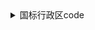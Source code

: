 <details>
<summary>国标行政区code</summary>
    <details>
        <summary>110000 北京市</summary>
        - 110101 东城区
        - 110102 西城区
        - 110105 朝阳区
        - 110106 丰台区
        - 110107 石景山区
        - 110108 海淀区
        - 110109 门头沟区
        - 110111 房山区
        - 110112 通州区
        - 110113 顺义区
        - 110114 昌平区
        - 110115 大兴区
        - 110116 怀柔区
        - 110117 平谷区
        - 110118 密云区
        - 110119 延庆区
    </details>
- 110000 北京市
    - 110101 东城区
    - 110102 西城区
    - 110105 朝阳区
    - 110106 丰台区
    - 110107 石景山区
    - 110108 海淀区
    - 110109 门头沟区
    - 110111 房山区
    - 110112 通州区
    - 110113 顺义区
    - 110114 昌平区
    - 110115 大兴区
    - 110116 怀柔区
    - 110117 平谷区
    - 110118 密云区
    - 110119 延庆区
- 120000 天津市
    - 120101 和平区
    - 120102 河东区
    - 120103 河西区
    - 120104 南开区
    - 120105 河北区
    - 120106 红桥区
    - 120110 东丽区
    - 120111 西青区
    - 120112 津南区
    - 120113 北辰区
    - 120114 武清区
    - 120115 宝坻区
    - 120116 滨海新区
    - 120117 宁河区
    - 120118 静海区
    - 120119 蓟州区
- 130000 河北省|||
  - 130100 石家庄市
    - 130102 长安区
    - 130104 桥西区
    - 130105 新华区
    - 130107 井陉矿区
    - 130108 裕华区
    - 130109 藁城区
    - 130110 鹿泉区
    - 130111 栾城区
    - 130121 井陉县
    - 130123 正定县
    - 130125 行唐县
    - 130126 灵寿县
    - 130127 高邑县
    - 130128 深泽县
    - 130129 赞皇县
    - 130130 无极县
    - 130131 平山县
    - 130132 元氏县
    - 130133 赵县
    - 130181 辛集市
    - 130183 晋州市
    - 130184 新乐市
  - 130200 唐山市
    - 130202 路南区
    - 130203 路北区
    - 130204 古冶区
    - 130205 开平区
    - 130207 丰南区
    - 130208 丰润区
    - 130209 曹妃甸区
    - 130224 滦南县
    - 130225 乐亭县
    - 130227 迁西县
    - 130229 玉田县
    - 130281 遵化市
    - 130283 迁安市
    - 130284 滦州市
  - 130300 秦皇岛市
    - 130302 海港区
    - 130303 山海关区
    - 130304 北戴河区
    - 130306 抚宁区
    - 130321 青龙满族自治县
    - 130322 昌黎县
    - 130324 卢龙县
  - 130400 邯郸市
    - 130402 邯山区
    - 130403 丛台区
    - 130404 复兴区
    - 130406 峰峰矿区
    - 130407 肥乡区
    - 130408 永年区
    - 130423 临漳县
    - 130424 成安县
    - 130425 大名县
    - 130426 涉县
    - 130427 磁县
    - 130430 邱县
    - 130431 鸡泽县
    - 130432 广平县
    - 130433 馆陶县
    - 130434 魏县
    - 130435 曲周县
    - 130481 武安市
  - 130500 邢台市
    - 130502 襄都区
    - 130503 信都区
    - 130505 任泽区
    - 130506 南和区
    - 130522 临城县
    - 130523 内丘县
    - 130524 柏乡县
    - 130525 隆尧县
    - 130528 宁晋县
    - 130529 巨鹿县
    - 130530 新河县
    - 130531 广宗县
    - 130532 平乡县
    - 130533 威县
    - 130534 清河县
    - 130535 临西县
    - 130581 南宫市
    - 130582 沙河市
  - 130600 保定市
    - 130602 竞秀区
    - 130606 莲池区
    - 130607 满城区
    - 130608 清苑区
    - 130609 徐水区
    - 130623 涞水县
    - 130624 阜平县
    - 130626 定兴县
    - 130627 唐县
    - 130628 高阳县
    - 130629 容城县
    - 130630 涞源县
    - 130631 望都县
    - 130632 安新县
    - 130633 易县
    - 130634 曲阳县
    - 130635 蠡县
    - 130636 顺平县
    - 130637 博野县
    - 130638 雄县
    - 130681 涿州市
    - 130682 定州市
    - 130683 安国市
    - 130684 高碑店市
  - 130700 张家口市
    - 130702 桥东区
    - 130703 桥西区
    - 130705 宣化区
    - 130706 下花园区
    - 130708 万全区
    - 130709 崇礼区
    - 130722 张北县
    - 130723 康保县
    - 130724 沽源县
    - 130725 尚义县
    - 130726 蔚县
    - 130727 阳原县
    - 130728 怀安县
    - 130730 怀来县
    - 130731 涿鹿县
    - 130732 赤城县
  - 130800 承德市
    - 130802 双桥区
    - 130803 双滦区
    - 130804 鹰手营子矿区
    - 130821 承德县
    - 130822 兴隆县
    - 130824 滦平县
    - 130825 隆化县
    - 130826 丰宁满族自治县
    - 130827 宽城满族自治县
    - 130828 围场满族蒙古族自治县
    - 130881 平泉市
  - 130900 沧州市
    - 130902 新华区
    - 130903 运河区
    - 130921 沧县
    - 130922 青县
    - 130923 东光县
    - 130924 海兴县
    - 130925 盐山县
    - 130926 肃宁县
    - 130927 南皮县
    - 130928 吴桥县
    - 130929 献县
    - 130930 孟村回族自治县
    - 130981 泊头市
    - 130982 任丘市
    - 130983 黄骅市
    - 130984 河间市
  - 131000 廊坊市
    - 131002 安次区
    - 131003 广阳区
    - 131022 固安县
    - 131023 永清县
    - 131024 香河县
    - 131025 大城县
    - 131026 文安县
    - 131028 大厂回族自治县
    - 131081 霸州市
    - 131082 三河市
  - 131100 衡水市
    - 131102 桃城区
    - 131103 冀州区
    - 131121 枣强县
    - 131122 武邑县
    - 131123 武强县
    - 131124 饶阳县
    - 131125 安平县
    - 131126 故城县
    - 131127 景县
    - 131128 阜城县
    - 131182 深州市
- 140000 山西省
  - 140100 太原市
    - 140105 小店区
    - 140106 迎泽区
    - 140107 杏花岭区
    - 140108 尖草坪区
    - 140109 万柏林区
    - 140110 晋源区
    - 140121 清徐县
    - 140122 阳曲县
    - 140123 娄烦县
    - 140181 古交市
  - 140200 大同市
    - 140212 新荣区
    - 140213 平城区
    - 140214 云冈区
    - 140215 云州区
    - 140221 阳高县
    - 140222 天镇县
    - 140223 广灵县
    - 140224 灵丘县
    - 140225 浑源县
    - 140226 左云县
  - 140300 阳泉市
    - 140302 城区
    - 140303 矿区
    - 140311 郊区
    - 140321 平定县
    - 140322 盂县
  - 140400 长治市
    - 140403 潞州区
    - 140404 上党区
    - 140405 屯留区
    - 140406 潞城区
    - 140423 襄垣县
    - 140425 平顺县
    - 140426 黎城县
    - 140427 壶关县
    - 140428 长子县
    - 140429 武乡县
    - 140430 沁县
    - 140431 沁源县
  - 140500 晋城市
    - 140502 城区
    - 140521 沁水县
    - 140522 阳城县
    - 140524 陵川县
    - 140525 泽州县
    - 140581 高平市
  - 140600 朔州市
    - 140602 朔城区
    - 140603 平鲁区
    - 140621 山阴县
    - 140622 应县
    - 140623 右玉县
    - 140681 怀仁市
  - 140700 晋中市
    - 140702 榆次区
    - 140703 太谷区
    - 140721 榆社县
    - 140722 左权县
    - 140723 和顺县
    - 140724 昔阳县
    - 140725 寿阳县
    - 140727 祁县
    - 140728 平遥县
    - 140729 灵石县
    - 140781 介休市
  - 140800 运城市
    - 140802 盐湖区
    - 140821 临猗县
    - 140822 万荣县
    - 140823 闻喜县
    - 140824 稷山县
    - 140825 新绛县
    - 140826 绛县
    - 140827 垣曲县
    - 140828 夏县
    - 140829 平陆县
    - 140830 芮城县
    - 140881 永济市
    - 140882 河津市
  - 140900 忻州市
    - 140902 忻府区
    - 140921 定襄县
    - 140922 五台县
    - 140923 代县
    - 140924 繁峙县
    - 140925 宁武县
    - 140926 静乐县
    - 140927 神池县
    - 140928 五寨县
    - 140929 岢岚县
    - 140930 河曲县
    - 140931 保德县
    - 140932 偏关县
    - 140981 原平市
  - 141000 临汾市
    - 141002 尧都区
    - 141021 曲沃县
    - 141022 翼城县
    - 141023 襄汾县
    - 141024 洪洞县
    - 141025 古县
    - 141026 安泽县
    - 141027 浮山县
    - 141028 吉县
    - 141029 乡宁县
    - 141030 大宁县
    - 141031 隰县
    - 141032 永和县
    - 141033 蒲县
    - 141034 汾西县
    - 141081 侯马市
    - 141082 霍州市
  - 141100 吕梁市
    - 141102 离石区
    - 141121 文水县
    - 141122 交城县
    - 141123 兴县
    - 141124 临县
    - 141125 柳林县
    - 141126 石楼县
    - 141127 岚县
    - 141128 方山县
    - 141129 中阳县
    - 141130 交口县
    - 141181 孝义市
    - 141182 汾阳市
- 150000 内蒙古自治区
  - 150100 呼和浩特市
    - 150102 新城区
    - 150103 回民区
    - 150104 玉泉区
    - 150105 赛罕区
    - 150121 土默特左旗
    - 150122 托克托县
    - 150123 和林格尔县
    - 150124 清水河县
    - 150125 武川县
  - 150200 包头市
    - 150202 东河区
    - 150203 昆都仑区
    - 150204 青山区
    - 150205 石拐区
    - 150206 白云鄂博矿区
    - 150207 九原区
    - 150221 土默特右旗
    - 150222 固阳县
    - 150223 达尔罕茂明安联合旗
  - 150300 乌海市
    - 150302 海勃湾区
    - 150303 海南区
    - 150304 乌达区
  - 150400 赤峰市
    - 150402 红山区
    - 150403 元宝山区
    - 150404 松山区
    - 150421 阿鲁科尔沁旗
    - 150422 巴林左旗
    - 150423 巴林右旗
    - 150424 林西县
    - 150425 克什克腾旗
    - 150426 翁牛特旗
    - 150428 喀喇沁旗
    - 150429 宁城县
    - 150430 敖汉旗
  - 150500 通辽市
    - 150502 科尔沁区
    - 150521 科尔沁左翼中旗
    - 150522 科尔沁左翼后旗
    - 150523 开鲁县
    - 150524 库伦旗
    - 150525 奈曼旗
    - 150526 扎鲁特旗
    - 150581 霍林郭勒市
  - 150600 鄂尔多斯市
    - 150602 东胜区
    - 150603 康巴什区
    - 150621 达拉特旗
    - 150622 准格尔旗
    - 150623 鄂托克前旗
    - 150624 鄂托克旗
    - 150625 杭锦旗
    - 150626 乌审旗
    - 150627 伊金霍洛旗
  - 150700 呼伦贝尔市
    - 150702 海拉尔区
    - 150703 扎赉诺尔区
    - 150721 阿荣旗
    - 150722 莫力达瓦达斡尔族自治旗
    - 150723 鄂伦春自治旗
    - 150724 鄂温克族自治旗
    - 150725 陈巴尔虎旗
    - 150726 新巴尔虎左旗
    - 150727 新巴尔虎右旗
    - 150781 满洲里市
    - 150782 牙克石市
    - 150783 扎兰屯市
    - 150784 额尔古纳市
    - 150785 根河市
  - 150800 巴彦淖尔市
    - 150802 临河区
    - 150821 五原县
    - 150822 磴口县
    - 150823 乌拉特前旗
    - 150824 乌拉特中旗
    - 150825 乌拉特后旗
    - 150826 杭锦后旗
  - 150900 乌兰察布市
    - 150902 集宁区
    - 150921 卓资县
    - 150922 化德县
    - 150923 商都县
    - 150924 兴和县
    - 150925 凉城县
    - 150926 察哈尔右翼前旗
    - 150927 察哈尔右翼中旗
    - 150928 察哈尔右翼后旗
    - 150929 四子王旗
    - 150981 丰镇市
  - 152200 兴安盟
    - 152201 乌兰浩特市
    - 152202 阿尔山市
    - 152221 科尔沁右翼前旗
    - 152222 科尔沁右翼中旗
    - 152223 扎赉特旗
    - 152224 突泉县
  - 152500 锡林郭勒盟
    - 152501 二连浩特市
    - 152502 锡林浩特市
    - 152522 阿巴嘎旗
    - 152523 苏尼特左旗
    - 152524 苏尼特右旗
    - 152525 东乌珠穆沁旗
    - 152526 西乌珠穆沁旗
    - 152527 太仆寺旗
    - 152528 镶黄旗
    - 152529 正镶白旗
    - 152530 正蓝旗
    - 152531 多伦县
  - 152900 阿拉善盟
    - 152921 阿拉善左旗
    - 152922 阿拉善右旗
    - 152923 额济纳旗
- 210000 辽宁省
  - 210100 沈阳市
    - 210102 和平区
    - 210103 沈河区
    - 210104 大东区
    - 210105 皇姑区
    - 210106 铁西区
    - 210111 苏家屯区
    - 210112 浑南区
    - 210113 沈北新区
    - 210114 于洪区
    - 210115 辽中区
    - 210123 康平县
    - 210124 法库县
    - 210181 新民市
  - 210200 大连市
    - 210202 中山区
    - 210203 西岗区
    - 210204 沙河口区
    - 210211 甘井子区
    - 210212 旅顺口区
    - 210213 金州区
    - 210214 普兰店区
    - 210224 长海县
    - 210281 瓦房店市
    - 210283 庄河市
  - 210300 鞍山市
    - 210302 铁东区
    - 210303 铁西区
    - 210304 立山区
    - 210311 千山区
    - 210321 台安县
    - 210323 岫岩满族自治县
    - 210381 海城市
  - 210400 抚顺市
    - 210402 新抚区
    - 210403 东洲区
    - 210404 望花区
    - 210411 顺城区
    - 210421 抚顺县
    - 210422 新宾满族自治县
    - 210423 清原满族自治县
  - 210500 本溪市
    - 210502 平山区
    - 210503 溪湖区
    - 210504 明山区
    - 210505 南芬区
    - 210521 本溪满族自治县
    - 210522 桓仁满族自治县
  - 210600 丹东市
    - 210602 元宝区
    - 210603 振兴区
    - 210604 振安区
    - 210624 宽甸满族自治县
    - 210681 东港市
    - 210682 凤城市
  - 210700 锦州市
    - 210702 古塔区
    - 210703 凌河区
    - 210711 太和区
    - 210726 黑山县
    - 210727 义县
    - 210781 凌海市
    - 210782 北镇市
  - 210800 营口市
    - 210802 站前区
    - 210803 西市区
    - 210804 鲅鱼圈区
    - 210811 老边区
    - 210881 盖州市
    - 210882 大石桥市
  - 210900 阜新市
    - 210902 海州区
    - 210903 新邱区
    - 210904 太平区
    - 210905 清河门区
    - 210911 细河区
    - 210921 阜新蒙古族自治县
    - 210922 彰武县
  - 211000 辽阳市
    - 211002 白塔区
    - 211003 文圣区
    - 211004 宏伟区
    - 211005 弓长岭区
    - 211011 太子河区
    - 211021 辽阳县
    - 211081 灯塔市
  - 211100 盘锦市
    - 211102 双台子区
    - 211103 兴隆台区
    - 211104 大洼区
    - 211122 盘山县
  - 211200 铁岭市
    - 211202 银州区
    - 211204 清河区
    - 211221 铁岭县
    - 211223 西丰县
    - 211224 昌图县
    - 211281 调兵山市
    - 211282 开原市
  - 211300 朝阳市
    - 211302 双塔区
    - 211303 龙城区
    - 211321 朝阳县
    - 211322 建平县
    - 211324 喀喇沁左翼蒙古族自治县
    - 211381 北票市
    - 211382 凌源市
  - 211400 葫芦岛市
    - 211402 连山区
    - 211403 龙港区
    - 211404 南票区
    - 211421 绥中县
    - 211422 建昌县
    - 211481 兴城市
- 220000 吉林省
  - 220100 长春市
    - 220102 南关区
    - 220103 宽城区
    - 220104 朝阳区
    - 220105 二道区
    - 220106 绿园区
    - 220112 双阳区
    - 220113 九台区
    - 220122 农安县
    - 220182 榆树市
    - 220183 德惠市
    - 220184 公主岭市
  - 220200 吉林市
    - 220202 昌邑区
    - 220203 龙潭区
    - 220204 船营区
    - 220211 丰满区
    - 220221 永吉县
    - 220281 蛟河市
    - 220282 桦甸市
    - 220283 舒兰市
    - 220284 磐石市
  - 220300 四平市
    - 220302 铁西区
    - 220303 铁东区
    - 220322 梨树县
    - 220323 伊通满族自治县
    - 220382 双辽市
  - 220400 辽源市
    - 220402 龙山区
    - 220403 西安区
    - 220421 东丰县
    - 220422 东辽县
  - 220500 通化市
    - 220502 东昌区
    - 220503 二道江区
    - 220521 通化县
    - 220523 辉南县
    - 220524 柳河县
    - 220581 梅河口市
    - 220582 集安市
  - 220600 白山市
    - 220602 浑江区
    - 220605 江源区
    - 220621 抚松县
    - 220622 靖宇县
    - 220623 长白朝鲜族自治县
    - 220681 临江市
  - 220700 松原市
    - 220702 宁江区
    - 220721 前郭尔罗斯蒙古族自治县
    - 220722 长岭县
    - 220723 乾安县
    - 220781 扶余市
  - 220800 白城市
    - 220802 洮北区
    - 220821 镇赉县
    - 220822 通榆县
    - 220881 洮南市
    - 220882 大安市
  - 222400 延边朝鲜族自治州
    - 222401 延吉市
    - 222402 图们市
    - 222403 敦化市
    - 222404 珲春市
    - 222405 龙井市
    - 222406 和龙市
    - 222424 汪清县
    - 222426 安图县
- 230000 黑龙江省
  - 230100 哈尔滨市
    - 230102 道里区
    - 230103 南岗区
    - 230104 道外区
    - 230108 平房区
    - 230109 松北区
    - 230110 香坊区
    - 230111 呼兰区
    - 230112 阿城区
    - 230113 双城区
    - 230123 依兰县
    - 230124 方正县
    - 230125 宾县
    - 230126 巴彦县
    - 230127 木兰县
    - 230128 通河县
    - 230129 延寿县
    - 230183 尚志市
    - 230184 五常市
  - 230200 齐齐哈尔市
    - 230202 龙沙区
    - 230203 建华区
    - 230204 铁锋区
    - 230205 昂昂溪区
    - 230206 富拉尔基区
    - 230207 碾子山区
    - 230208 梅里斯达斡尔族区
    - 230221 龙江县
    - 230223 依安县
    - 230224 泰来县
    - 230225 甘南县
    - 230227 富裕县
    - 230229 克山县
    - 230230 克东县
    - 230231 拜泉县
    - 230281 讷河市
  - 230300 鸡西市
    - 230302 鸡冠区
    - 230303 恒山区
    - 230304 滴道区
    - 230305 梨树区
    - 230306 城子河区
    - 230307 麻山区
    - 230321 鸡东县
    - 230381 虎林市
    - 230382 密山市
  - 230400 鹤岗市
    - 230402 向阳区
    - 230403 工农区
    - 230404 南山区
    - 230405 兴安区
    - 230406 东山区
    - 230407 兴山区
    - 230421 萝北县
    - 230422 绥滨县
  - 230500 双鸭山市
    - 230502 尖山区
    - 230503 岭东区
    - 230505 四方台区
    - 230506 宝山区
    - 230521 集贤县
    - 230522 友谊县
    - 230523 宝清县
    - 230524 饶河县
  - 230600 大庆市
    - 230602 萨尔图区
    - 230603 龙凤区
    - 230604 让胡路区
    - 230605 红岗区
    - 230606 大同区
    - 230621 肇州县
    - 230622 肇源县
    - 230623 林甸县
    - 230624 杜尔伯特蒙古族自治县
  - 230700 伊春市
    - 230717 伊美区
    - 230718 乌翠区
    - 230719 友好区
    - 230722 嘉荫县
    - 230723 汤旺县
    - 230724 丰林县
    - 230725 大箐山县
    - 230726 南岔县
    - 230751 金林区
    - 230781 铁力市
  - 230800 佳木斯市
    - 230803 向阳区
    - 230804 前进区
    - 230805 东风区
    - 230811 郊区
    - 230822 桦南县
    - 230826 桦川县
    - 230828 汤原县
    - 230881 同江市
    - 230882 富锦市
    - 230883 抚远市
  - 230900 七台河市
    - 230902 新兴区
    - 230903 桃山区
    - 230904 茄子河区
    - 230921 勃利县
  - 231000 牡丹江市
    - 231002 东安区
    - 231003 阳明区
    - 231004 爱民区
    - 231005 西安区
    - 231025 林口县
    - 231081 绥芬河市
    - 231083 海林市
    - 231084 宁安市
    - 231085 穆棱市
    - 231086 东宁市
  - 231100 黑河市
    - 231102 爱辉区
    - 231123 逊克县
    - 231124 孙吴县
    - 231181 北安市
    - 231182 五大连池市
    - 231183 嫩江市
  - 231200 绥化市
    - 231202 北林区
    - 231221 望奎县
    - 231222 兰西县
    - 231223 青冈县
    - 231224 庆安县
    - 231225 明水县
    - 231226 绥棱县
    - 231281 安达市
    - 231282 肇东市
    - 231283 海伦市
  - 232700 大兴安岭地区
    - 232701 漠河市
    - 232721 呼玛县
    - 232722 塔河县
- 310000 上海市
    - 310101 黄浦区
    - 310104 徐汇区
    - 310105 长宁区
    - 310106 静安区
    - 310107 普陀区
    - 310109 虹口区
    - 310110 杨浦区
    - 310112 闵行区
    - 310113 宝山区
    - 310114 嘉定区
    - 310115 浦东新区
    - 310116 金山区
    - 310117 松江区
    - 310118 青浦区
    - 310120 奉贤区
    - 310151 崇明区
- 320000 江苏省
  - 320100 南京市
    - 320102 玄武区
    - 320104 秦淮区
    - 320105 建邺区
    - 320106 鼓楼区
    - 320111 浦口区
    - 320113 栖霞区
    - 320114 雨花台区
    - 320115 江宁区
    - 320116 六合区
    - 320117 溧水区
    - 320118 高淳区
  - 320200 无锡市
    - 320205 锡山区
    - 320206 惠山区
    - 320211 滨湖区
    - 320213 梁溪区
    - 320214 新吴区
    - 320281 江阴市
    - 320282 宜兴市
  - 320300 徐州市
    - 320302 鼓楼区
    - 320303 云龙区
    - 320305 贾汪区
    - 320311 泉山区
    - 320312 铜山区
    - 320321 丰县
    - 320322 沛县
    - 320324 睢宁县
    - 320381 新沂市
    - 320382 邳州市
  - 320400 常州市
    - 320402 天宁区
    - 320404 钟楼区
    - 320411 新北区
    - 320412 武进区
    - 320413 金坛区
    - 320481 溧阳市
  - 320500 苏州市
    - 320505 虎丘区
    - 320506 吴中区
    - 320507 相城区
    - 320508 姑苏区
    - 320509 吴江区
    - 320581 常熟市
    - 320582 张家港市
    - 320583 昆山市
    - 320585 太仓市
  - 320600 南通市
    - 320602 崇川区
    - 320611 港闸区
    - 320612 通州区
    - 320623 如东县
    - 320681 启东市
    - 320682 如皋市
    - 320684 海门市
    - 320685 海安市
  - 320700 连云港市
    - 320703 连云区
    - 320706 海州区
    - 320707 赣榆区
    - 320722 东海县
    - 320723 灌云县
    - 320724 灌南县
  - 320800 淮安市
    - 320803 淮安区
    - 320804 淮阴区
    - 320812 清江浦区
    - 320813 洪泽区
    - 320826 涟水县
    - 320830 盱眙县
    - 320831 金湖县
  - 320900 盐城市
    - 320902 亭湖区
    - 320903 盐都区
    - 320904 大丰区
    - 320921 响水县
    - 320922 滨海县
    - 320923 阜宁县
    - 320924 射阳县
    - 320925 建湖县
    - 320981 东台市
  - 321000 扬州市
    - 321002 广陵区
    - 321003 邗江区
    - 321012 江都区
    - 321023 宝应县
    - 321081 仪征市
    - 321084 高邮市
  - 321100 镇江市
    - 321102 京口区
    - 321111 润州区
    - 321112 丹徒区
    - 321181 丹阳市
    - 321182 扬中市
    - 321183 句容市
  - 321200 泰州市
    - 321202 海陵区
    - 321203 高港区
    - 321204 姜堰区
    - 321281 兴化市
    - 321282 靖江市
    - 321283 泰兴市
  - 321300 宿迁市
    - 321302 宿城区
    - 321311 宿豫区
    - 321322 沭阳县
    - 321323 泗阳县
    - 321324 泗洪县
- 330000 浙江省
  - 330100 杭州市
    - 330102 上城区
    - 330103 下城区
    - 330104 江干区
    - 330105 拱墅区
    - 330106 西湖区
    - 330108 滨江区
    - 330109 萧山区
    - 330110 余杭区
    - 330111 富阳区
    - 330112 临安区
    - 330122 桐庐县
    - 330127 淳安县
    - 330182 建德市
  - 330200 宁波市
    - 330203 海曙区
    - 330205 江北区
    - 330206 北仑区
    - 330211 镇海区
    - 330212 鄞州区
    - 330213 奉化区
    - 330225 象山县
    - 330226 宁海县
    - 330281 余姚市
    - 330282 慈溪市
  - 330300 温州市
    - 330302 鹿城区
    - 330303 龙湾区
    - 330304 瓯海区
    - 330305 洞头区
    - 330324 永嘉县
    - 330326 平阳县
    - 330327 苍南县
    - 330328 文成县
    - 330329 泰顺县
    - 330381 瑞安市
    - 330382 乐清市
    - 330383 龙港市
  - 330400 嘉兴市
    - 330402 南湖区
    - 330411 秀洲区
    - 330421 嘉善县
    - 330424 海盐县
    - 330481 海宁市
    - 330482 平湖市
    - 330483 桐乡市
  - 330500 湖州市
    - 330502 吴兴区
    - 330503 南浔区
    - 330521 德清县
    - 330522 长兴县
    - 330523 安吉县
  - 330600 绍兴市
    - 330602 越城区
    - 330603 柯桥区
    - 330604 上虞区
    - 330624 新昌县
    - 330681 诸暨市
    - 330683 嵊州市
  - 330700 金华市
    - 330702 婺城区
    - 330703 金东区
    - 330723 武义县
    - 330726 浦江县
    - 330727 磐安县
    - 330781 兰溪市
    - 330782 义乌市
    - 330783 东阳市
    - 330784 永康市
  - 330800 衢州市
    - 330802 柯城区
    - 330803 衢江区
    - 330822 常山县
    - 330824 开化县
    - 330825 龙游县
    - 330881 江山市
  - 330900 舟山市
    - 330902 定海区
    - 330903 普陀区
    - 330921 岱山县
    - 330922 嵊泗县
  - 331000 台州市
    - 331002 椒江区
    - 331003 黄岩区
    - 331004 路桥区
    - 331022 三门县
    - 331023 天台县
    - 331024 仙居县
    - 331081 温岭市
    - 331082 临海市
    - 331083 玉环市
  - 331100 丽水市
    - 331102 莲都区
    - 331121 青田县
    - 331122 缙云县
    - 331123 遂昌县
    - 331124 松阳县
    - 331125 云和县
    - 331126 庆元县
    - 331127 景宁畲族自治县
    - 331181 龙泉市
- 340000 安徽省
  - 340100 合肥市
    - 340102 瑶海区
    - 340103 庐阳区
    - 340104 蜀山区
    - 340111 包河区
    - 340121 长丰县
    - 340122 肥东县
    - 340123 肥西县
    - 340124 庐江县
    - 340181 巢湖市
  - 340200 芜湖市
    - 340202 镜湖区
    - 340207 鸠江区
    - 340209 弋江区|
    - 340210 湾沚区|
    - 340211 繁昌区
    - 340223 南陵县
    - 340281 无为市
  - 340300 蚌埠市
    - 340302 龙子湖区
    - 340303 蚌山区
    - 340304 禹会区
    - 340311 淮上区
    - 340321 怀远县
    - 340322 五河县
    - 340323 固镇县
  - 340400 淮南市
    - 340402 大通区
    - 340403 田家庵区
    - 340404 谢家集区
    - 340405 八公山区
    - 340406 潘集区
    - 340421 凤台县
    - 340422 寿县
  - 340500 马鞍山市
    - 340503 花山区
    - 340504 雨山区
    - 340506 博望区
    - 340521 当涂县
    - 340522 含山县
    - 340523 和县
  - 340600 淮北市
    - 340602 杜集区
    - 340603 相山区
    - 340604 烈山区
    - 340621 濉溪县
  - 340700 铜陵市
    - 340705 铜官区
    - 340706 义安区
    - 340711 郊区
    - 340722 枞阳县
  - 340800 安庆市
    - 340802 迎江区
    - 340803 大观区
    - 340811 宜秀区
    - 340822 怀宁县
    - 340825 太湖县
    - 340826 宿松县
    - 340827 望江县
    - 340828 岳西县
    - 340881 桐城市
    - 340882 潜山市
  - 341000 黄山市
    - 341002 屯溪区
    - 341003 黄山区
    - 341004 徽州区
    - 341021 歙县
    - 341022 休宁县
    - 341023 黟县
    - 341024 祁门县
  - 341100 滁州市
    - 341102 琅琊区
    - 341103 南谯区
    - 341122 来安县
    - 341124 全椒县
    - 341125 定远县
    - 341126 凤阳县
    - 341181 天长市
    - 341182 明光市
  - 341200 阜阳市
    - 341202 颍州区
    - 341203 颍东区
    - 341204 颍泉区
    - 341221 临泉县
    - 341222 太和县
    - 341225 阜南县
    - 341226 颍上县
    - 341282 界首市
  - 341300 宿州市
    - 341302 埇桥区
    - 341321 砀山县
    - 341322 萧县
    - 341323 灵璧县
    - 341324 泗县
  - 341500 六安市
    - 341502 金安区
    - 341503 裕安区
    - 341504 叶集区
    - 341522 霍邱县
    - 341523 舒城县
    - 341524 金寨县
    - 341525 霍山县
  - 341600 亳州市
    - 341602 谯城区
    - 341621 涡阳县
    - 341622 蒙城县
    - 341623 利辛县
  - 341700 池州市
    - 341702 贵池区
    - 341721 东至县
    - 341722 石台县
    - 341723 青阳县
  - 341800 宣城市
    - 341802 宣州区
    - 341821 郎溪县
    - 341823 泾县
    - 341824 绩溪县
    - 341825 旌德县
    - 341881 宁国市
    - 341882 广德市
- 350000 福建省
  - 350100 福州市
    - 350102 鼓楼区
    - 350103 台江区
    - 350104 仓山区
    - 350105 马尾区
    - 350111 晋安区
    - 350112 长乐区
    - 350121 闽侯县
    - 350122 连江县
    - 350123 罗源县
    - 350124 闽清县
    - 350125 永泰县
    - 350128 平潭县
    - 350181 福清市
  - 350200 厦门市
    - 350203 思明区
    - 350205 海沧区
    - 350206 湖里区
    - 350211 集美区
    - 350212 同安区
    - 350213 翔安区
  - 350300 莆田市
    - 350302 城厢区
    - 350303 涵江区
    - 350304 荔城区
    - 350305 秀屿区
    - 350322 仙游县
  - 350400 三明市
    - 350402 梅列区
    - 350403 三元区
    - 350421 明溪县
    - 350423 清流县
    - 350424 宁化县
    - 350425 大田县
    - 350426 尤溪县
    - 350427 沙县
    - 350428 将乐县
    - 350429 泰宁县
    - 350430 建宁县
    - 350481 永安市
  - 350500 泉州市
    - 350502 鲤城区
    - 350503 丰泽区
    - 350504 洛江区
    - 350505 泉港区
    - 350521 惠安县
    - 350524 安溪县
    - 350525 永春县
    - 350526 德化县
    - 350527 金门县
    - 350581 石狮市
    - 350582 晋江市
    - 350583 南安市
  - 350600 漳州市
    - 350602 芗城区
    - 350603 龙文区
    - 350622 云霄县
    - 350623 漳浦县
    - 350624 诏安县
    - 350625 长泰县
    - 350626 东山县
    - 350627 南靖县
    - 350628 平和县
    - 350629 华安县
    - 350681 龙海市
  - 350700 南平市
    - 350702 延平区
    - 350703 建阳区
    - 350721 顺昌县
    - 350722 浦城县
    - 350723 光泽县
    - 350724 松溪县
    - 350725 政和县
    - 350781 邵武市
    - 350782 武夷山市
    - 350783 建瓯市
  - 350800 龙岩市
    - 350802 新罗区
    - 350803 永定区
    - 350821 长汀县
    - 350823 上杭县
    - 350824 武平县
    - 350825 连城县
    - 350881 漳平市
  - 350900 宁德市
    - 350902 蕉城区
    - 350921 霞浦县
    - 350922 古田县
    - 350923 屏南县
    - 350924 寿宁县
    - 350925 周宁县
    - 350926 柘荣县
    - 350981 福安市
    - 350982 福鼎市
- 360000 江西省
  - 360100 南昌市
    - 360102 东湖区
    - 360103 西湖区
    - 360104 青云谱区
    - 360111 青山湖区
    - 360112 新建区
    - 360113 红谷滩区
    - 360121 南昌县
    - 360123 安义县
    - 360124 进贤县
  - 360200 景德镇市
    - 360202 昌江区
    - 360203 珠山区
    - 360222 浮梁县
    - 360281 乐平市
  - 360300 萍乡市
    - 360302 安源区
    - 360313 湘东区
    - 360321 莲花县
    - 360322 上栗县
    - 360323 芦溪县
  - 360400 九江市
    - 360402 濂溪区
    - 360403 浔阳区
    - 360404 柴桑区
    - 360423 武宁县
    - 360424 修水县
    - 360425 永修县
    - 360426 德安县
    - 360428 都昌县
    - 360429 湖口县
    - 360430 彭泽县
    - 360481 瑞昌市
    - 360482 共青城市
    - 360483 庐山市
  - 360500 新余市
    - 360502 渝水区
    - 360521 分宜县
  - 360600 鹰潭市
    - 360602 月湖区
    - 360603 余江区
    - 360681 贵溪市
  - 360700 赣州市
    - 360702 章贡区
    - 360703 南康区
    - 360704 赣县区
    - 360722 信丰县
    - 360723 大余县
    - 360724 上犹县
    - 360725 崇义县
    - 360726 安远县
    - 360728 定南县
    - 360729 全南县
    - 360730 宁都县
    - 360731 于都县
    - 360732 兴国县
    - 360733 会昌县
    - 360734 寻乌县
    - 360735 石城县
    - 360781 瑞金市
    - 360783 龙南市
  - 360800 吉安市
    - 360802 吉州区
    - 360803 青原区
    - 360821 吉安县
    - 360822 吉水县
    - 360823 峡江县
    - 360824 新干县
    - 360825 永丰县
    - 360826 泰和县
    - 360827 遂川县
    - 360828 万安县
    - 360829 安福县
    - 360830 永新县
    - 360881 井冈山市
  - 360900 宜春市
    - 360902 袁州区
    - 360921 奉新县
    - 360922 万载县
    - 360923 上高县
    - 360924 宜丰县
    - 360925 靖安县
    - 360926 铜鼓县
    - 360981 丰城市
    - 360982 樟树市
    - 360983 高安市
  - 361000 抚州市
    - 361002 临川区
    - 361003 东乡区
    - 361021 南城县
    - 361022 黎川县
    - 361023 南丰县
    - 361024 崇仁县
    - 361025 乐安县
    - 361026 宜黄县
    - 361027 金溪县
    - 361028 资溪县
    - 361030 广昌县
  - 361100 上饶市
    - 361102 信州区
    - 361103 广丰区
    - 361104 广信区
    - 361123 玉山县
    - 361124 铅山县
    - 361125 横峰县
    - 361126 弋阳县
    - 361127 余干县
    - 361128 鄱阳县
    - 361129 万年县
    - 361130 婺源县
    - 361181 德兴市
- 370000 山东省
  - 370100 济南市
    - 370102 历下区
    - 370103 市中区
    - 370104 槐荫区
    - 370105 天桥区
    - 370112 历城区
    - 370113 长清区
    - 370114 章丘区
    - 370115 济阳区
    - 370116 莱芜区
    - 370117 钢城区
    - 370124 平阴县
    - 370126 商河县
  - 370200 青岛市
    - 370202 市南区
    - 370203 市北区
    - 370211 黄岛区
    - 370212 崂山区
    - 370213 李沧区
    - 370214 城阳区
    - 370215 即墨区
    - 370281 胶州市
    - 370283 平度市
    - 370285 莱西市
  - 370300 淄博市
    - 370302 淄川区
    - 370303 张店区
    - 370304 博山区
    - 370305 临淄区
    - 370306 周村区
    - 370321 桓台县
    - 370322 高青县
    - 370323 沂源县
  - 370400 枣庄市
    - 370402 市中区
    - 370403 薛城区
    - 370404 峄城区
    - 370405 台儿庄区
    - 370406 山亭区
    - 370481 滕州市
  - 370500 东营市
    - 370502 东营区
    - 370503 河口区
    - 370505 垦利区
    - 370522 利津县
    - 370523 广饶县
  - 370600 烟台市
    - 370602 芝罘区
    - 370611 福山区
    - 370612 牟平区
    - 370613 莱山区
    - 370614 蓬莱区
    - 370681 龙口市
    - 370682 莱阳市
    - 370683 莱州市
    - 370685 招远市
    - 370686 栖霞市
    - 370687 海阳市
  - 370700 潍坊市
    - 370702 潍城区
    - 370703 寒亭区
    - 370704 坊子区
    - 370705 奎文区
    - 370724 临朐县
    - 370725 昌乐县
    - 370781 青州市
    - 370782 诸城市
    - 370783 寿光市
    - 370784 安丘市
    - 370785 高密市
    - 370786 昌邑市
  - 370800 济宁市
    - 370811 任城区
    - 370812 兖州区
    - 370826 微山县
    - 370827 鱼台县
    - 370828 金乡县
    - 370829 嘉祥县
    - 370830 汶上县
    - 370831 泗水县
    - 370832 梁山县
    - 370881 曲阜市
    - 370883 邹城市
  - 370900 泰安市
    - 370902 泰山区
    - 370911 岱岳区
    - 370921 宁阳县
    - 370923 东平县
    - 370982 新泰市
    - 370983 肥城市
  - 371000 威海市
    - 371002 环翠区
    - 371003 文登区
    - 371082 荣成市
    - 371083 乳山市
  - 371100 日照市
    - 371102 东港区
    - 371103 岚山区
    - 371121 五莲县
    - 371122 莒县
  - 371300 临沂市
    - 371302 兰山区
    - 371311 罗庄区
    - 371312 河东区
    - 371321 沂南县
    - 371322 郯城县
    - 371323 沂水县
    - 371324 兰陵县
    - 371325 费县
    - 371326 平邑县
    - 371327 莒南县
    - 371328 蒙阴县
    - 371329 临沭县
  - 371400 德州市
    - 371402 德城区
    - 371403 陵城区
    - 371422 宁津县
    - 371423 庆云县
    - 371424 临邑县
    - 371425 齐河县
    - 371426 平原县
    - 371427 夏津县
    - 371428 武城县
    - 371481 乐陵市
    - 371482 禹城市
  - 371500 聊城市
    - 371502 东昌府区
    - 371503 茌平区
    - 371521 阳谷县
    - 371522 莘县
    - 371524 东阿县
    - 371525 冠县
    - 371526 高唐县
    - 371581 临清市
  - 371600 滨州市
    - 371602 滨城区
    - 371603 沾化区
    - 371621 惠民县
    - 371622 阳信县
    - 371623 无棣县
    - 371625 博兴县
    - 371681 邹平市
  - 371700 菏泽市
    - 371702 牡丹区
    - 371703 定陶区
    - 371721 曹县
    - 371722 单县
    - 371723 成武县
    - 371724 巨野县
    - 371725 郓城县
    - 371726 鄄城县
    - 371728 东明县
- 410000 河南省
  - 410100 郑州市
    - 410102 中原区
    - 410103 二七区
    - 410104 管城回族区
    - 410105 金水区
    - 410106 上街区
    - 410108 惠济区
    - 410122 中牟县
    - 410181 巩义市
    - 410182 荥阳市
    - 410183 新密市
    - 410184 新郑市
    - 410185 登封市
  - 410200 开封市
    - 410202 龙亭区
    - 410203 顺河回族区
    - 410204 鼓楼区
    - 410205 禹王台区
    - 410212 祥符区
    - 410221 杞县
    - 410222 通许县
    - 410223 尉氏县
    - 410225 兰考县
  - 410300 洛阳市
    - 410302 老城区
    - 410303 西工区
    - 410304 瀍河回族区
    - 410305 涧西区
    - 410306 吉利区
    - 410311 洛龙区
    - 410322 孟津县
    - 410323 新安县
    - 410324 栾川县
    - 410325 嵩县
    - 410326 汝阳县
    - 410327 宜阳县
    - 410328 洛宁县
    - 410329 伊川县
    - 410381 偃师市
  - 410400 平顶山市
    - 410402 新华区
    - 410403 卫东区
    - 410404 石龙区
    - 410411 湛河区
    - 410421 宝丰县
    - 410422 叶县
    - 410423 鲁山县
    - 410425 郏县
    - 410481 舞钢市
    - 410482 汝州市
  - 410500 安阳市
    - 410502 文峰区
    - 410503 北关区
    - 410505 殷都区
    - 410506 龙安区
    - 410522 安阳县
    - 410523 汤阴县
    - 410526 滑县
    - 410527 内黄县
    - 410581 林州市
  - 410600 鹤壁市
    - 410602 鹤山区
    - 410603 山城区
    - 410611 淇滨区
    - 410621 浚县
    - 410622 淇县
  - 410700 新乡市
    - 410702 红旗区
    - 410703 卫滨区
    - 410704 凤泉区
    - 410711 牧野区
    - 410721 新乡县
    - 410724 获嘉县
    - 410725 原阳县
    - 410726 延津县
    - 410727 封丘县
    - 410781 卫辉市
    - 410782 辉县市
    - 410783 长垣市
  - 410800 焦作市
    - 410802 解放区
    - 410803 中站区
    - 410804 马村区
    - 410811 山阳区
    - 410821 修武县
    - 410822 博爱县
    - 410823 武陟县
    - 410825 温县
    - 410882 沁阳市
    - 410883 孟州市
  - 410900 濮阳市
    - 410902 华龙区
    - 410922 清丰县
    - 410923 南乐县
    - 410926 范县
    - 410927 台前县
    - 410928 濮阳县
  - 411000 许昌市
    - 411002 魏都区
    - 411003 建安区
    - 411024 鄢陵县
    - 411025 襄城县
    - 411081 禹州市
    - 411082 长葛市
  - 411100 漯河市
    - 411102 源汇区
    - 411103 郾城区
    - 411104 召陵区
    - 411121 舞阳县
    - 411122 临颍县
  - 411200 三门峡市
    - 411202 湖滨区
    - 411203 陕州区
    - 411221 渑池县
    - 411224 卢氏县
    - 411281 义马市
    - 411282 灵宝市
  - 411300 南阳市
    - 411302 宛城区
    - 411303 卧龙区
    - 411321 南召县
    - 411322 方城县
    - 411323 西峡县
    - 411324 镇平县
    - 411325 内乡县
    - 411326 淅川县
    - 411327 社旗县
    - 411328 唐河县
    - 411329 新野县
    - 411330 桐柏县
    - 411381 邓州市
  - 411400 商丘市
    - 411402 梁园区
    - 411403 睢阳区
    - 411421 民权县
    - 411422 睢县
    - 411423 宁陵县
    - 411424 柘城县
    - 411425 虞城县
    - 411426 夏邑县
    - 411481 永城市
  - 411500 信阳市
    - 411502 浉河区
    - 411503 平桥区
    - 411521 罗山县
    - 411522 光山县
    - 411523 新县
    - 411524 商城县
    - 411525 固始县
    - 411526 潢川县
    - 411527 淮滨县
    - 411528 息县
  - 411600 周口市
    - 411602 川汇区
    - 411603 淮阳区
    - 411621 扶沟县
    - 411622 西华县
    - 411623 商水县
    - 411624 沈丘县
    - 411625 郸城县
    - 411627 太康县
    - 411628 鹿邑县
    - 411681 项城市
  - 411700 驻马店市
    - 411702 驿城区
    - 411721 西平县
    - 411722 上蔡县
    - 411723 平舆县
    - 411724 正阳县
    - 411725 确山县
    - 411726 泌阳县
    - 411727 汝南县
    - 411728 遂平县
    - 411729 新蔡县
    - 419001 济源市
- 420000 湖北省
  - 420100 武汉市
    - 420102 江岸区
    - 420103 江汉区
    - 420104 硚口区
    - 420105 汉阳区
    - 420106 武昌区
    - 420107 青山区
    - 420111 洪山区
    - 420112 东西湖区
    - 420113 汉南区
    - 420114 蔡甸区
    - 420115 江夏区
    - 420116 黄陂区
    - 420117 新洲区
  - 420200 黄石市
    - 420202 黄石港区
    - 420203 西塞山区
    - 420204 下陆区
    - 420205 铁山区
    - 420222 阳新县
    - 420281 大冶市
  - 420300 十堰市
    - 420302 茅箭区
    - 420303 张湾区
    - 420304 郧阳区
    - 420322 郧西县
    - 420323 竹山县
    - 420324 竹溪县
    - 420325 房县
    - 420381 丹江口市
  - 420500 宜昌市
    - 420502 西陵区
    - 420503 伍家岗区
    - 420504 点军区
    - 420505 猇亭区
    - 420506 夷陵区
    - 420525 远安县
    - 420526 兴山县
    - 420527 秭归县
    - 420528 长阳土家族自治县
    - 420529 五峰土家族自治县
    - 420581 宜都市
    - 420582 当阳市
    - 420583 枝江市
  - 420600 襄阳市
    - 420602 襄城区
    - 420606 樊城区
    - 420607 襄州区
    - 420624 南漳县
    - 420625 谷城县
    - 420626 保康县
    - 420682 老河口市
    - 420683 枣阳市
    - 420684 宜城市
  - 420700 鄂州市
    - 420702 梁子湖区
    - 420703 华容区
    - 420704 鄂城区
  - 420800 荆门市
    - 420802 东宝区
    - 420804 掇刀区
    - 420822 沙洋县
    - 420881 钟祥市
    - 420882 京山市
  - 420900 孝感市
    - 420902 孝南区
    - 420921 孝昌县
    - 420922 大悟县
    - 420923 云梦县
    - 420981 应城市
    - 420982 安陆市
    - 420984 汉川市
  - 421000 荆州市
    - 421002 沙市区
    - 421003 荆州区
    - 421022 公安县
    - 421023 监利县
    - 421024 江陵县
    - 421081 石首市
    - 421083 洪湖市
    - 421087 松滋市
  - 421100 黄冈市
    - 421102 黄州区
    - 421121 团风县
    - 421122 红安县
    - 421123 罗田县
    - 421124 英山县
    - 421125 浠水县
    - 421126 蕲春县
    - 421127 黄梅县
    - 421181 麻城市
    - 421182 武穴市
  - 421200 咸宁市
    - 421202 咸安区
    - 421221 嘉鱼县
    - 421222 通城县
    - 421223 崇阳县
    - 421224 通山县
    - 421281 赤壁市
  - 421300 随州市
    - 421303 曾都区
    - 421321 随县
    - 421381 广水市
  - 422800 恩施土家族苗族自治州
    - 422801 恩施市
    - 422802 利川市
    - 422822 建始县
    - 422823 巴东县
    - 422825 宣恩县
    - 422826 咸丰县
    - 422827 来凤县
    - 422828 鹤峰县
    - 429004 仙桃市
    - 429005 潜江市
    - 429006 天门市
    - 429021 神农架林区
- 430000 湖南省
  - 430100 长沙市
    - 430102 芙蓉区
    - 430103 天心区
    - 430104 岳麓区
    - 430105 开福区
    - 430111 雨花区
    - 430112 望城区
    - 430121 长沙县
    - 430181 浏阳市
    - 430182 宁乡市
  - 430200 株洲市
    - 430202 荷塘区
    - 430203 芦淞区
    - 430204 石峰区
    - 430211 天元区
    - 430212 渌口区
    - 430223 攸县
    - 430224 茶陵县
    - 430225 炎陵县
    - 430281 醴陵市
  - 430300 湘潭市
    - 430302 雨湖区
    - 430304 岳塘区
    - 430321 湘潭县
    - 430381 湘乡市
    - 430382 韶山市
  - 430400 衡阳市
    - 430405 珠晖区
    - 430406 雁峰区
    - 430407 石鼓区
    - 430408 蒸湘区
    - 430412 南岳区
    - 430421 衡阳县
    - 430422 衡南县
    - 430423 衡山县
    - 430424 衡东县
    - 430426 祁东县
    - 430481 耒阳市
    - 430482 常宁市
  - 430500 邵阳市
    - 430502 双清区
    - 430503 大祥区
    - 430511 北塔区
    - 430522 新邵县
    - 430523 邵阳县
    - 430524 隆回县
    - 430525 洞口县
    - 430527 绥宁县
    - 430528 新宁县
    - 430529 城步苗族自治县
    - 430581 武冈市
    - 430582 邵东市
  - 430600 岳阳市
    - 430602 岳阳楼区
    - 430603 云溪区
    - 430611 君山区
    - 430621 岳阳县
    - 430623 华容县
    - 430624 湘阴县
    - 430626 平江县
    - 430681 汨罗市
    - 430682 临湘市
  - 430700 常德市
    - 430702 武陵区
    - 430703 鼎城区
    - 430721 安乡县
    - 430722 汉寿县
    - 430723 澧县
    - 430724 临澧县
    - 430725 桃源县
    - 430726 石门县
    - 430781 津市市
  - 430800 张家界市
    - 430802 永定区
    - 430811 武陵源区
    - 430821 慈利县
    - 430822 桑植县
  - 430900 益阳市
    - 430902 资阳区
    - 430903 赫山区
    - 430921 南县
    - 430922 桃江县
    - 430923 安化县
    - 430981 沅江市
  - 431000 郴州市
    - 431002 北湖区
    - 431003 苏仙区
    - 431021 桂阳县
    - 431022 宜章县
    - 431023 永兴县
    - 431024 嘉禾县
    - 431025 临武县
    - 431026 汝城县
    - 431027 桂东县
    - 431028 安仁县
    - 431081 资兴市
  - 431100 永州市
    - 431102 零陵区
    - 431103 冷水滩区
    - 431121 祁阳县
    - 431122 东安县
    - 431123 双牌县
    - 431124 道县
    - 431125 江永县
    - 431126 宁远县
    - 431127 蓝山县
    - 431128 新田县
    - 431129 江华瑶族自治县
  - 431200 怀化市
    - 431202 鹤城区
    - 431221 中方县
    - 431222 沅陵县
    - 431223 辰溪县
    - 431224 溆浦县
    - 431225 会同县
    - 431226 麻阳苗族自治县
    - 431227 新晃侗族自治县
    - 431228 芷江侗族自治县
    - 431229 靖州苗族侗族自治县
    - 431230 通道侗族自治县
    - 431281 洪江市
  - 431300 娄底市
    - 431302 娄星区
    - 431321 双峰县
    - 431322 新化县
    - 431381 冷水江市
    - 431382 涟源市
  - 433100 湘西土家族苗族自治州
    - 433101 吉首市
    - 433122 泸溪县
    - 433123 凤凰县
    - 433124 花垣县
    - 433125 保靖县
    - 433126 古丈县
    - 433127 永顺县
    - 433130 龙山县
- 440000 广东省
  - 440100 广州市
    - 440103 荔湾区
    - 440104 越秀区
    - 440105 海珠区
    - 440106 天河区
    - 440111 白云区
    - 440112 黄埔区
    - 440113 番禺区
    - 440114 花都区
    - 440115 南沙区
    - 440117 从化区
    - 440118 增城区
  - 440200 韶关市
    - 440203 武江区
    - 440204 浈江区
    - 440205 曲江区
    - 440222 始兴县
    - 440224 仁化县
    - 440229 翁源县
    - 440232 乳源瑶族自治县
    - 440233 新丰县
    - 440281 乐昌市
    - 440282 南雄市
  - 440300 深圳市
    - 440303 罗湖区
    - 440304 福田区
    - 440305 南山区
    - 440306 宝安区
    - 440307 龙岗区
    - 440308 盐田区
    - 440309 龙华区
    - 440310 坪山区
    - 440311 光明区
  - 440400 珠海市
    - 440402 香洲区
    - 440403 斗门区
    - 440404 金湾区
  - 440500 汕头市
    - 440507 龙湖区
    - 440511 金平区
    - 440512 濠江区
    - 440513 潮阳区
    - 440514 潮南区
    - 440515 澄海区
    - 440523 南澳县
  - 440600 佛山市
    - 440604 禅城区
    - 440605 南海区
    - 440606 顺德区
    - 440607 三水区
    - 440608 高明区
  - 440700 江门市
    - 440703 蓬江区
    - 440704 江海区
    - 440705 新会区
    - 440781 台山市
    - 440783 开平市
    - 440784 鹤山市
    - 440785 恩平市
  - 440800 湛江市
    - 440802 赤坎区
    - 440803 霞山区
    - 440804 坡头区
    - 440811 麻章区
    - 440823 遂溪县
    - 440825 徐闻县
    - 440881 廉江市
    - 440882 雷州市
    - 440883 吴川市
  - 440900 茂名市
    - 440902 茂南区
    - 440904 电白区
    - 440981 高州市
    - 440982 化州市
    - 440983 信宜市
  - 441200 肇庆市
    - 441202 端州区
    - 441203 鼎湖区
    - 441204 高要区
    - 441223 广宁县
    - 441224 怀集县
    - 441225 封开县
    - 441226 德庆县
    - 441284 四会市
  - 441300 惠州市
    - 441302 惠城区
    - 441303 惠阳区
    - 441322 博罗县
    - 441323 惠东县
    - 441324 龙门县
  - 441400 梅州市
    - 441402 梅江区
    - 441403 梅县区
    - 441422 大埔县
    - 441423 丰顺县
    - 441424 五华县
    - 441426 平远县
    - 441427 蕉岭县
    - 441481 兴宁市
  - 441500 汕尾市
    - 441502 城区
    - 441521 海丰县
    - 441523 陆河县
    - 441581 陆丰市
  - 441600 河源市
    - 441602 源城区
    - 441621 紫金县
    - 441622 龙川县
    - 441623 连平县
    - 441624 和平县
    - 441625 东源县
  - 441700 阳江市
    - 441702 江城区
    - 441704 阳东区
    - 441721 阳西县
    - 441781 阳春市
  - 441800 清远市
    - 441802 清城区
    - 441803 清新区
    - 441821 佛冈县
    - 441823 阳山县
    - 441825 连山壮族瑶族自治县
    - 441826 连南瑶族自治县
    - 441881 英德市
    - 441882 连州市
  - 441900 东莞市
  - 442000 中山市
  - 445100 潮州市
    - 445102 湘桥区
    - 445103 潮安区
    - 445122 饶平县
  - 445200 揭阳市
    - 445202 榕城区
    - 445203 揭东区
    - 445222 揭西县
    - 445224 惠来县
    - 445281 普宁市
  - 445300 云浮市
    - 445302 云城区
    - 445303 云安区
    - 445321 新兴县
    - 445322 郁南县
    - 445381 罗定市
- 450000 广西壮族自治区
  - 450100 南宁市
    - 450102 兴宁区
    - 450103 青秀区
    - 450105 江南区
    - 450107 西乡塘区
    - 450108 良庆区
    - 450109 邕宁区
    - 450110 武鸣区
    - 450123 隆安县
    - 450124 马山县
    - 450125 上林县
    - 450126 宾阳县
    - 450127 横县
  - 450200 柳州市
    - 450202 城中区
    - 450203 鱼峰区
    - 450204 柳南区
    - 450205 柳北区
    - 450206 柳江区
    - 450222 柳城县
    - 450223 鹿寨县
    - 450224 融安县
    - 450225 融水苗族自治县
    - 450226 三江侗族自治县
  - 450300 桂林市
    - 450302 秀峰区
    - 450303 叠彩区
    - 450304 象山区
    - 450305 七星区
    - 450311 雁山区
    - 450312 临桂区
    - 450321 阳朔县
    - 450323 灵川县
    - 450324 全州县
    - 450325 兴安县
    - 450326 永福县
    - 450327 灌阳县
    - 450328 龙胜各族自治县
    - 450329 资源县
    - 450330 平乐县
    - 450381 荔浦市
    - 450332 恭城瑶族自治县
  - 450400 梧州市
    - 450403 万秀区
    - 450405 长洲区
    - 450406 龙圩区
    - 450421 苍梧县
    - 450422 藤县
    - 450423 蒙山县
    - 450481 岑溪市
  - 450500 北海市
    - 450502 海城区
    - 450503 银海区
    - 450512 铁山港区
    - 450521 合浦县
  - 450600 防城港市
    - 450602 港口区
    - 450603 防城区
    - 450621 上思县
    - 450681 东兴市
  - 450700 钦州市
    - 450702 钦南区
    - 450703 钦北区
    - 450721 灵山县
    - 450722 浦北县
  - 450800 贵港市
    - 450802 港北区
    - 450803 港南区
    - 450804 覃塘区
    - 450821 平南县
    - 450881 桂平市
  - 450900 玉林市
    - 450902 玉州区
    - 450903 福绵区
    - 450921 容县
    - 450922 陆川县
    - 450923 博白县
    - 450924 兴业县
    - 450981 北流市
  - 451000 百色市
    - 451002 右江区
    - 451003 田阳区
    - 451022 田东县
    - 451024 德保县
    - 451026 那坡县
    - 451027 凌云县
    - 451028 乐业县
    - 451029 田林县
    - 451030 西林县
    - 451031 隆林各族自治县
    - 451081 靖西市
    - 451082 平果市
  - 451100 贺州市
    - 451102 八步区
    - 451103 平桂区
    - 451121 昭平县
    - 451122 钟山县
    - 451123 富川瑶族自治县
  - 451200 河池市
    - 451202 金城江区
    - 451203 宜州区
    - 451221 南丹县
    - 451222 天峨县
    - 451223 凤山县
    - 451224 东兰县
    - 451225 罗城仫佬族自治县
    - 451226 环江毛南族自治县
    - 451227 巴马瑶族自治县
    - 451228 都安瑶族自治县
    - 451229 大化瑶族自治县
  - 451300 来宾市
    - 451302 兴宾区
    - 451321 忻城县
    - 451322 象州县
    - 451323 武宣县
    - 451324 金秀瑶族自治县
    - 451381 合山市
  - 451400 崇左市
    - 451402 江州区
    - 451421 扶绥县
    - 451422 宁明县
    - 451423 龙州县
    - 451424 大新县
    - 451425 天等县
    - 451481 凭祥市
- 460000 海南省
  - 460100 海口市
    - 460105 秀英区
    - 460106 龙华区
    - 460107 琼山区
    - 460108 美兰区
  - 460200 三亚市
    - 460202 海棠区
    - 460203 吉阳区
    - 460204 天涯区
    - 460205 崖州区
  - 460300 三沙市
  - 460400 儋州市
    - 469001 五指山市
    - 469002 琼海市
    - 469005 文昌市
    - 469006 万宁市
    - 469007 东方市
    - 469021 定安县
    - 469022 屯昌县
    - 469023 澄迈县
    - 469024 临高县
    - 469025 白沙黎族自治县
    - 469026 昌江黎族自治县
    - 469027 乐东黎族自治县
    - 469028 陵水黎族自治县
    - 469029 保亭黎族苗族自治县
    - 469030 琼中黎族苗族自治县
- 500000 重庆市
    - 500101 万州区
    - 500102 涪陵区
    - 500103 渝中区
    - 500104 大渡口区
    - 500105 江北区
    - 500106 沙坪坝区
    - 500107 九龙坡区
    - 500108 南岸区
    - 500109 北碚区
    - 500110 綦江区
    - 500111 大足区
    - 500112 渝北区
    - 500113 巴南区
    - 500114 黔江区
    - 500115 长寿区
    - 500116 江津区
    - 500117 合川区
    - 500118 永川区
    - 500119 南川区
    - 500120 璧山区
    - 500151 铜梁区
    - 500152 潼南区
    - 500153 荣昌区
    - 500154 开州区
    - 500155 梁平区
    - 500156 武隆区
    - 500229 城口县
    - 500230 丰都县
    - 500231 垫江县
    - 500233 忠县
    - 500235 云阳县
    - 500236 奉节县
    - 500237 巫山县
    - 500238 巫溪县
    - 500240 石柱土家族自治县
    - 500241 秀山土家族苗族自治县
    - 500242 酉阳土家族苗族自治县
    - 500243 彭水苗族土家族自治县
- 510000 四川省
  - 510100 成都市
    - 510104 锦江区
    - 510105 青羊区
    - 510106 金牛区
    - 510107 武侯区
    - 510108 成华区
    - 510112 龙泉驿区
    - 510113 青白江区
    - 510114 新都区
    - 510115 温江区
    - 510116 双流区
    - 510117 郫都区
    - 510118 新津区
    - 510121 金堂县
    - 510129 大邑县
    - 510131 蒲江县
    - 510181 都江堰市
    - 510182 彭州市
    - 510183 邛崃市
    - 510184 崇州市
    - 510185 简阳市
  - 510300 自贡市
    - 510302 自流井区
    - 510303 贡井区
    - 510304 大安区
    - 510311 沿滩区
    - 510321 荣县
    - 510322 富顺县
  - 510400 攀枝花市
    - 510402 东区
    - 510403 西区
    - 510411 仁和区
    - 510421 米易县
    - 510422 盐边县
  - 510500 泸州市
    - 510502 江阳区
    - 510503 纳溪区
    - 510504 龙马潭区
    - 510521 泸县
    - 510522 合江县
    - 510524 叙永县
    - 510525 古蔺县
  - 510600 德阳市
    - 510603 旌阳区
    - 510604 罗江区
    - 510623 中江县
    - 510681 广汉市
    - 510682 什邡市
    - 510683 绵竹市
  - 510700 绵阳市
    - 510703 涪城区
    - 510704 游仙区
    - 510705 安州区
    - 510722 三台县
    - 510723 盐亭县
    - 510725 梓潼县
    - 510726 北川羌族自治县
    - 510727 平武县
    - 510781 江油市
  - 510800 广元市
    - 510802 利州区
    - 510811 昭化区
    - 510812 朝天区
    - 510821 旺苍县
    - 510822 青川县
    - 510823 剑阁县
    - 510824 苍溪县
  - 510900 遂宁市
    - 510903 船山区
    - 510904 安居区
    - 510921 蓬溪县
    - 510923 大英县
    - 510981 射洪市
  - 511000 内江市
    - 511002 市中区
    - 511011 东兴区
    - 511024 威远县
    - 511025 资中县
    - 511083 隆昌市
  - 511100 乐山市
    - 511102 市中区
    - 511111 沙湾区
    - 511112 五通桥区
    - 511113 金口河区
    - 511123 犍为县
    - 511124 井研县
    - 511126 夹江县
    - 511129 沐川县
    - 511132 峨边彝族自治县
    - 511133 马边彝族自治县
    - 511181 峨眉山市
  - 511300 南充市
    - 511302 顺庆区
    - 511303 高坪区
    - 511304 嘉陵区
    - 511321 南部县
    - 511322 营山县
    - 511323 蓬安县
    - 511324 仪陇县
    - 511325 西充县
    - 511381 阆中市
  - 511400 眉山市
    - 511402 东坡区
    - 511403 彭山区
    - 511421 仁寿县
    - 511423 洪雅县
    - 511424 丹棱县
    - 511425 青神县
  - 511500 宜宾市
    - 511502 翠屏区
    - 511503 南溪区
    - 511504 叙州区
    - 511523 江安县
    - 511524 长宁县
    - 511525 高县
    - 511526 珙县
    - 511527 筠连县
    - 511528 兴文县
    - 511529 屏山县
  - 511600 广安市
    - 511602 广安区
    - 511603 前锋区
    - 511621 岳池县
    - 511622 武胜县
    - 511623 邻水县
    - 511681 华蓥市
  - 511700 达州市
    - 511702 通川区
    - 511703 达川区
    - 511722 宣汉县
    - 511723 开江县
    - 511724 大竹县
    - 511725 渠县
    - 511781 万源市
  - 511800 雅安市
    - 511802 雨城区
    - 511803 名山区
    - 511822 荥经县
    - 511823 汉源县
    - 511824 石棉县
    - 511825 天全县
    - 511826 芦山县
    - 511827 宝兴县
  - 511900 巴中市
    - 511902 巴州区
    - 511903 恩阳区
    - 511921 通江县
    - 511922 南江县
    - 511923 平昌县
  - 512000 资阳市
    - 512002 雁江区
    - 512021 安岳县
    - 512022 乐至县
  - 513200 阿坝藏族羌族自治州
    - 513201 马尔康市
    - 513221 汶川县
    - 513222 理县
    - 513223 茂县
    - 513224 松潘县
    - 513225 九寨沟县
    - 513226 金川县
    - 513227 小金县
    - 513228 黑水县
    - 513230 壤塘县
    - 513231 阿坝县
    - 513232 若尔盖县
    - 513233 红原县
  - 513300 甘孜藏族自治州
    - 513301 康定市
    - 513322 泸定县
    - 513323 丹巴县
    - 513324 九龙县
    - 513325 雅江县
    - 513326 道孚县
    - 513327 炉霍县
    - 513328 甘孜县
    - 513329 新龙县
    - 513330 德格县
    - 513331 白玉县
    - 513332 石渠县
    - 513333 色达县
    - 513334 理塘县
    - 513335 巴塘县
    - 513336 乡城县
    - 513337 稻城县
    - 513338 得荣县
  - 513400 凉山彝族自治州
    - 513401 西昌市
    - 513422 木里藏族自治县
    - 513423 盐源县
    - 513424 德昌县
    - 513425 会理县
    - 513426 会东县
    - 513427 宁南县
    - 513428 普格县
    - 513429 布拖县
    - 513430 金阳县
    - 513431 昭觉县
    - 513432 喜德县
    - 513433 冕宁县
    - 513434 越西县
    - 513435 甘洛县
    - 513436 美姑县
    - 513437 雷波县
- 520000 贵州省
  - 520100 贵阳市
    - 520102 南明区
    - 520103 云岩区
    - 520111 花溪区
    - 520112 乌当区
    - 520113 白云区
    - 520115 观山湖区
    - 520121 开阳县
    - 520122 息烽县
    - 520123 修文县
    - 520181 清镇市
  - 520200 六盘水市
    - 520201 钟山区
    - 520203 六枝特区
    - 520221 水城县
    - 520281 盘州市
  - 520300 遵义市
    - 520302 红花岗区
    - 520303 汇川区
    - 520304 播州区
    - 520322 桐梓县
    - 520323 绥阳县
    - 520324 正安县
    - 520325 道真仡佬族苗族自治县
    - 520326 务川仡佬族苗族自治县
    - 520327 凤冈县
    - 520328 湄潭县
    - 520329 余庆县
    - 520330 习水县
    - 520381 赤水市
    - 520382 仁怀市
  - 520400 安顺市
    - 520402 西秀区
    - 520403 平坝区
    - 520422 普定县
    - 520423 镇宁布依族苗族自治县
    - 520424 关岭布依族苗族自治县
    - 520425 紫云苗族布依族自治县
  - 520500 毕节市
    - 520502 七星关区
    - 520521 大方县
    - 520522 黔西县
    - 520523 金沙县
    - 520524 织金县
    - 520525 纳雍县
    - 520526 威宁彝族回族苗族自治县
    - 520527 赫章县
  - 520600 铜仁市
    - 520602 碧江区
    - 520603 万山区
    - 520621 江口县
    - 520622 玉屏侗族自治县
    - 520623 石阡县
    - 520624 思南县
    - 520625 印江土家族苗族自治县
    - 520626 德江县
    - 520627 沿河土家族自治县
    - 520628 松桃苗族自治县
  - 522300 黔西南布依族苗族自治州
    - 522301 兴义市
    - 522302 兴仁市
    - 522323 普安县
    - 522324 晴隆县
    - 522325 贞丰县
    - 522326 望谟县
    - 522327 册亨县
    - 522328 安龙县
  - 522600 黔东南苗族侗族自治州
    - 522601 凯里市
    - 522622 黄平县
    - 522623 施秉县
    - 522624 三穗县
    - 522625 镇远县
    - 522626 岑巩县
    - 522627 天柱县
    - 522628 锦屏县
    - 522629 剑河县
    - 522630 台江县
    - 522631 黎平县
    - 522632 榕江县
    - 522633 从江县
    - 522634 雷山县
    - 522635 麻江县
    - 522636 丹寨县
  - 522700 黔南布依族苗族自治州
    - 522701 都匀市
    - 522702 福泉市
    - 522722 荔波县
    - 522723 贵定县
    - 522725 瓮安县
    - 522726 独山县
    - 522727 平塘县
    - 522728 罗甸县
    - 522729 长顺县
    - 522730 龙里县
    - 522731 惠水县
    - 522732 三都水族自治县
- 530000 云南省
  - 530100 昆明市
    - 530102 五华区
    - 530103 盘龙区
    - 530111 官渡区
    - 530112 西山区
    - 530113 东川区
    - 530114 呈贡区
    - 530115 晋宁区
    - 530124 富民县
    - 530125 宜良县
    - 530126 石林彝族自治县
    - 530127 嵩明县
    - 530128 禄劝彝族苗族自治县
    - 530129 寻甸回族彝族自治县
    - 530181 安宁市
  - 530300 曲靖市
    - 530302 麒麟区
    - 530303 沾益区
    - 530304 马龙区
    - 530322 陆良县
    - 530323 师宗县
    - 530324 罗平县
    - 530325 富源县
    - 530326 会泽县
    - 530381 宣威市
  - 530400 玉溪市
    - 530402 红塔区
    - 530403 江川区
    - 530423 通海县
    - 530424 华宁县
    - 530425 易门县
    - 530426 峨山彝族自治县
    - 530427 新平彝族傣族自治县
    - 530428 元江哈尼族彝族傣族自治县
    - 530481 澄江市
  - 530500 保山市
    - 530502 隆阳区
    - 530521 施甸县
    - 530523 龙陵县
    - 530524 昌宁县
    - 530581 腾冲市
  - 530600 昭通市
    - 530602 昭阳区
    - 530621 鲁甸县
    - 530622 巧家县
    - 530623 盐津县
    - 530624 大关县
    - 530625 永善县
    - 530626 绥江县
    - 530627 镇雄县
    - 530628 彝良县
    - 530629 威信县
    - 530681 水富市
  - 530700 丽江市
    - 530702 古城区
    - 530721 玉龙纳西族自治县
    - 530722 永胜县
    - 530723 华坪县
    - 530724 宁蒗彝族自治县
  - 530800 普洱市
    - 530802 思茅区
    - 530821 宁洱哈尼族彝族自治县
    - 530822 墨江哈尼族自治县
    - 530823 景东彝族自治县
    - 530824 景谷傣族彝族自治县
    - 530825 镇沅彝族哈尼族拉祜族自治县
    - 530826 江城哈尼族彝族自治县
    - 530827 孟连傣族拉祜族佤族自治县
    - 530828 澜沧拉祜族自治县
    - 530829 西盟佤族自治县
  - 530900 临沧市
    - 530902 临翔区
    - 530921 凤庆县
    - 530922 云县
    - 530923 永德县
    - 530924 镇康县
    - 530925 双江拉祜族佤族布朗族傣族自治县
    - 530926 耿马傣族佤族自治县
    - 530927 沧源佤族自治县
  - 532300 楚雄彝族自治州
    - 532301 楚雄市
    - 532322 双柏县
    - 532323 牟定县
    - 532324 南华县
    - 532325 姚安县
    - 532326 大姚县
    - 532327 永仁县
    - 532328 元谋县
    - 532329 武定县
    - 532331 禄丰县
  - 532500 红河哈尼族彝族自治州
    - 532501 个旧市
    - 532502 开远市
    - 532503 蒙自市
    - 532504 弥勒市
    - 532523 屏边苗族自治县
    - 532524 建水县
    - 532525 石屏县
    - 532527 泸西县
    - 532528 元阳县
    - 532529 红河县
    - 532530 金平苗族瑶族傣族自治县
    - 532531 绿春县
    - 532532 河口瑶族自治县
  - 532600 文山壮族苗族自治州
    - 532601 文山市
    - 532622 砚山县
    - 532623 西畴县
    - 532624 麻栗坡县
    - 532625 马关县
    - 532626 丘北县
    - 532627 广南县
    - 532628 富宁县
  - 532800 西双版纳傣族自治州
    - 532801 景洪市
    - 532822 勐海县
    - 532823 勐腊县
  - 532900 大理白族自治州
    - 532901 大理市
    - 532922 漾濞彝族自治县
    - 532923 祥云县
    - 532924 宾川县
    - 532925 弥渡县
    - 532926 南涧彝族自治县
    - 532927 巍山彝族回族自治县
    - 532928 永平县
    - 532929 云龙县
    - 532930 洱源县
    - 532931 剑川县
    - 532932 鹤庆县
  - 533100 德宏傣族景颇族自治州
    - 533102 瑞丽市
    - 533103 芒市
    - 533122 梁河县
    - 533123 盈江县
    - 533124 陇川县
  - 533300 怒江傈僳族自治州
    - 533301 泸水市
    - 533323 福贡县
    - 533324 贡山独龙族怒族自治县
    - 533325 兰坪白族普米族自治县
  - 533400 迪庆藏族自治州
    - 533401 香格里拉市
    - 533422 德钦县
    - 533423 维西傈僳族自治县
- 540000 西藏自治区
  - 540100 拉萨市
    - 540102 城关区
    - 540103 堆龙德庆区
    - 540104 达孜区
    - 540121 林周县
    - 540122 当雄县
    - 540123 尼木县
    - 540124 曲水县
    - 540127 墨竹工卡县
  - 540200 日喀则市
    - 540202 桑珠孜区
    - 540221 南木林县
    - 540222 江孜县
    - 540223 定日县
    - 540224 萨迦县
    - 540225 拉孜县
    - 540226 昂仁县
    - 540227 谢通门县
    - 540228 白朗县
    - 540229 仁布县
    - 540230 康马县
    - 540231 定结县
    - 540232 仲巴县
    - 540233 亚东县
    - 540234 吉隆县
    - 540235 聂拉木县
    - 540236 萨嘎县
    - 540237 岗巴县
  - 540300 昌都市
    - 540302 卡若区
    - 540321 江达县
    - 540322 贡觉县
    - 540323 类乌齐县
    - 540324 丁青县
    - 540325 察雅县
    - 540326 八宿县
    - 540327 左贡县
    - 540328 芒康县
    - 540329 洛隆县
    - 540330 边坝县
  - 540400 林芝市
    - 540402 巴宜区
    - 540421 工布江达县
    - 540422 米林县
    - 540423 墨脱县
    - 540424 波密县
    - 540425 察隅县
    - 540426 朗县
  - 540500 山南市
    - 540502 乃东区
    - 540521 扎囊县
    - 540522 贡嘎县
    - 540523 桑日县
    - 540524 琼结县
    - 540525 曲松县
    - 540526 措美县
    - 540527 洛扎县
    - 540528 加查县
    - 540529 隆子县
    - 540530 错那县
    - 540531 浪卡子县
  - 540600 那曲市
    - 540602 色尼区
    - 540621 嘉黎县|
    - 540622 比如县|
    - 540623 聂荣县|
    - 540624 安多县|
    - 540625 申扎县|
    - 540626 索县|||
    - 540627 班戈县|
    - 540628 巴青县|
    - 540629 尼玛县|
    - 540630 双湖县|
  - 542500 阿里地区
    - 542521 普兰县
    - 542522 札达县
    - 542523 噶尔县
    - 542524 日土县
    - 542525 革吉县
    - 542526 改则县
    - 542527 措勤县
- 610000 陕西省
  - 610100 西安市
    - 610102 新城区
    - 610103 碑林区
    - 610104 莲湖区
    - 610111 灞桥区
    - 610112 未央区
    - 610113 雁塔区
    - 610114 阎良区
    - 610115 临潼区
    - 610116 长安区
    - 610117 高陵区
    - 610118 鄠邑区
    - 610122 蓝田县
    - 610124 周至县
  - 610200 铜川市
    - 610202 王益区
    - 610203 印台区
    - 610204 耀州区
    - 610222 宜君县
  - 610300 宝鸡市
    - 610302 渭滨区
    - 610303 金台区
    - 610304 陈仓区
    - 610322 凤翔县
    - 610323 岐山县
    - 610324 扶风县
    - 610326 眉县
    - 610327 陇县
    - 610328 千阳县
    - 610329 麟游县
    - 610330 凤县
    - 610331 太白县
  - 610400 咸阳市
    - 610402 秦都区
    - 610403 杨陵区
    - 610404 渭城区
    - 610422 三原县
    - 610423 泾阳县
    - 610424 乾县
    - 610425 礼泉县
    - 610426 永寿县
    - 610428 长武县
    - 610429 旬邑县
    - 610430 淳化县
    - 610431 武功县
    - 610481 兴平市
    - 610482 彬州市
  - 610500 渭南市
    - 610502 临渭区
    - 610503 华州区
    - 610522 潼关县
    - 610523 大荔县
    - 610524 合阳县
    - 610525 澄城县
    - 610526 蒲城县
    - 610527 白水县
    - 610528 富平县
    - 610581 韩城市
    - 610582 华阴市
  - 610600 延安市
    - 610602 宝塔区
    - 610603 安塞区
    - 610621 延长县
    - 610622 延川县
    - 610625 志丹县
    - 610626 吴起县
    - 610627 甘泉县
    - 610628 富县
    - 610629 洛川县
    - 610630 宜川县
    - 610631 黄龙县
    - 610632 黄陵县
    - 610681 子长市
  - 610700 汉中市
    - 610702 汉台区
    - 610703 南郑区
    - 610722 城固县
    - 610723 洋县
    - 610724 西乡县
    - 610725 勉县
    - 610726 宁强县
    - 610727 略阳县
    - 610728 镇巴县
    - 610729 留坝县
    - 610730 佛坪县
  - 610800 榆林市
    - 610802 榆阳区
    - 610803 横山区
    - 610822 府谷县
    - 610824 靖边县
    - 610825 定边县
    - 610826 绥德县
    - 610827 米脂县
    - 610828 佳县
    - 610829 吴堡县
    - 610830 清涧县
    - 610831 子洲县
    - 610881 神木市
  - 610900 安康市
    - 610902 汉滨区
    - 610921 汉阴县
    - 610922 石泉县
    - 610923 宁陕县
    - 610924 紫阳县
    - 610925 岚皋县
    - 610926 平利县
    - 610927 镇坪县
    - 610928 旬阳县
    - 610929 白河县
  - 611000 商洛市
    - 611002 商州区
    - 611021 洛南县
    - 611022 丹凤县
    - 611023 商南县
    - 611024 山阳县
    - 611025 镇安县
    - 611026 柞水县
- 620000 甘肃省
  - 620100 兰州市
    - 620102 城关区
    - 620103 七里河区
    - 620104 西固区
    - 620105 安宁区
    - 620111 红古区
    - 620121 永登县
    - 620122 皋兰县
    - 620123 榆中县
  - 620200 嘉峪关市
  - 620300 金昌市
    - 620302 金川区
    - 620321 永昌县
  - 620400 白银市
    - 620402 白银区
    - 620403 平川区
    - 620421 靖远县
    - 620422 会宁县
    - 620423 景泰县
  - 620500 天水市
    - 620502 秦州区
    - 620503 麦积区
    - 620521 清水县
    - 620522 秦安县
    - 620523 甘谷县
    - 620524 武山县
    - 620525 张家川回族自治县
  - 620600 武威市
    - 620602 凉州区
    - 620621 民勤县
    - 620622 古浪县
    - 620623 天祝藏族自治县
  - 620700 张掖市
    - 620702 甘州区
    - 620721 肃南裕固族自治县
    - 620722 民乐县
    - 620723 临泽县
    - 620724 高台县
    - 620725 山丹县
  - 620800 平凉市
    - 620802 崆峒区
    - 620821 泾川县
    - 620822 灵台县
    - 620823 崇信县
    - 620825 庄浪县
    - 620826 静宁县
    - 620881 华亭市
  - 620900 酒泉市
    - 620902 肃州区
    - 620921 金塔县
    - 620922 瓜州县
    - 620923 肃北蒙古族自治县
    - 620924 阿克塞哈萨克族自治县
    - 620981 玉门市
    - 620982 敦煌市
  - 621000 庆阳市
    - 621002 西峰区
    - 621021 庆城县
    - 621022 环县
    - 621023 华池县
    - 621024 合水县
    - 621025 正宁县
    - 621026 宁县
    - 621027 镇原县
  - 621100 定西市
    - 621102 安定区
    - 621121 通渭县
    - 621122 陇西县
    - 621123 渭源县
    - 621124 临洮县
    - 621125 漳县
    - 621126 岷县
  - 621200 陇南市
    - 621202 武都区
    - 621221 成县
    - 621222 文县
    - 621223 宕昌县
    - 621224 康县
    - 621225 西和县
    - 621226 礼县
    - 621227 徽县
    - 621228 两当县
  - 622900 临夏回族自治州
    - 622901 临夏市
    - 622921 临夏县
    - 622922 康乐县
    - 622923 永靖县
    - 622924 广河县
    - 622925 和政县
    - 622926 东乡族自治县
    - 622927 积石山保安族东乡族撒拉族自治县
  - 623000 甘南藏族自治州
    - 623001 合作市
    - 623021 临潭县
    - 623022 卓尼县
    - 623023 舟曲县
    - 623024 迭部县
    - 623025 玛曲县
    - 623026 碌曲县
    - 623027 夏河县
- 630000 青海省
  - 630100 西宁市
    - 630102 城东区
    - 630103 城中区
    - 630104 城西区
    - 630105 城北区
    - 630106 湟中区
    - 630121 大通回族土族自治县
    - 630123 湟源县
  - 630200 海东市
    - 630202 乐都区
    - 630203 平安区
    - 630222 民和回族土族自治县
    - 630223 互助土族自治县
    - 630224 化隆回族自治县
    - 630225 循化撒拉族自治县
  - 632200 海北藏族自治州
    - 632221 门源回族自治县
    - 632222 祁连县
    - 632223 海晏县
    - 632224 刚察县
  - 632300 黄南藏族自治州
    - 632301 同仁市
    - 632322 尖扎县
    - 632323 泽库县
    - 632324 河南蒙古族自治县
  - 632500 海南藏族自治州
    - 632521 共和县
    - 632522 同德县
    - 632523 贵德县
    - 632524 兴海县
    - 632525 贵南县
  - 632600 果洛藏族自治州
    - 632621 玛沁县
    - 632622 班玛县
    - 632623 甘德县
    - 632624 达日县
    - 632625 久治县
    - 632626 玛多县
  - 632700 玉树藏族自治州
    - 632701 玉树市
    - 632722 杂多县
    - 632723 称多县
    - 632724 治多县
    - 632725 囊谦县
    - 632726 曲麻莱县
  - 632800 海西蒙古族藏族自治州
    - 632801 格尔木市
    - 632802 德令哈市
    - 632803 茫崖市
    - 632821 乌兰县
    - 632822 都兰县
    - 632823 天峻县
- 640000 宁夏回族自治区
  - 640100 银川市
    - 640104 兴庆区
    - 640105 西夏区
    - 640106 金凤区
    - 640121 永宁县
    - 640122 贺兰县
    - 640181 灵武市
  - 640200 石嘴山市
    - 640202 大武口区
    - 640205 惠农区
    - 640221 平罗县
  - 640300 吴忠市
    - 640302 利通区
    - 640303 红寺堡区
    - 640323 盐池县
    - 640324 同心县
    - 640381 青铜峡市
  - 640400 固原市
    - 640402 原州区
    - 640422 西吉县
    - 640423 隆德县
    - 640424 泾源县
    - 640425 彭阳县
  - 640500 中卫市
    - 640502 沙坡头区
    - 640521 中宁县
    - 640522 海原县
- 650000 新疆维吾尔自治区
  - 650100 乌鲁木齐市
    - 650102 天山区
    - 650103 沙依巴克区
    - 650104 新市区
    - 650105 水磨沟区
    - 650106 头屯河区
    - 650107 达坂城区
    - 650109 米东区
    - 650121 乌鲁木齐县
  - 650200 克拉玛依市
    - 650202 独山子区
    - 650203 克拉玛依区
    - 650204 白碱滩区
    - 650205 乌尔禾区
  - 650400 吐鲁番市
    - 650402 高昌区
    - 650421 鄯善县
    - 650422 托克逊县
  - 650500 哈密市
    - 650502 伊州区
    - 650521 巴里坤哈萨克自治县
    - 650522 伊吾县
  - 652300 昌吉回族自治州
    - 652301 昌吉市
    - 652302 阜康市
    - 652323 呼图壁县
    - 652324 玛纳斯县
    - 652325 奇台县
    - 652327 吉木萨尔县
    - 652328 木垒哈萨克自治县
  - 652700 博尔塔拉蒙古自治州
    - 652701 博乐市
    - 652702 阿拉山口市
    - 652722 精河县
    - 652723 温泉县
  - 652800 巴音郭楞蒙古自治州
    - 652801 库尔勒市
    - 652822 轮台县
    - 652823 尉犁县
    - 652824 若羌县
    - 652825 且末县
    - 652826 焉耆回族自治县
    - 652827 和静县
    - 652828 和硕县
    - 652829 博湖县
  - 652900 阿克苏地区
    - 652901 阿克苏市
    - 652902 库车市
    - 652922 温宿县
    - 652924 沙雅县
    - 652925 新和县
    - 652926 拜城县
    - 652927 乌什县
    - 652928 阿瓦提县
    - 652929 柯坪县
  - 653000 克孜勒苏柯尔克孜自治州
    - 653001 阿图什市
    - 653022 阿克陶县
    - 653023 阿合奇县
    - 653024 乌恰县
  - 653100 喀什地区
    - 653101 喀什市
    - 653121 疏附县
    - 653122 疏勒县
    - 653123 英吉沙县
    - 653124 泽普县
    - 653125 莎车县
    - 653126 叶城县
    - 653127 麦盖提县
    - 653128 岳普湖县
    - 653129 伽师县
    - 653130 巴楚县
    - 653131 塔什库尔干塔吉克自治县
  - 653200 和田地区
    - 653201 和田市
    - 653221 和田县
    - 653222 墨玉县
    - 653223 皮山县
    - 653224 洛浦县
    - 653225 策勒县
    - 653226 于田县
    - 653227 民丰县
  - 654000 伊犁哈萨克自治州
    - 654002 伊宁市
    - 654003 奎屯市
    - 654004 霍尔果斯市
    - 654021 伊宁县
    - 654022 察布查尔锡伯自治县
    - 654023 霍城县
    - 654024 巩留县
    - 654025 新源县
    - 654026 昭苏县
    - 654027 特克斯县
    - 654028 尼勒克县
  - 654200 塔城地区
    - 654201 塔城市
    - 654202 乌苏市
    - 654221 额敏县
    - 654223 沙湾县
    - 654224 托里县
    - 654225 裕民县
    - 654226 和布克赛尔蒙古自治县
  - 654300 阿勒泰地区
    - 654301 阿勒泰市
    - 654321 布尔津县
    - 654322 富蕴县
    - 654323 福海县
    - 654324 哈巴河县
    - 654325 青河县
    - 654326 吉木乃县
    - 659001 石河子市
    - 659002 阿拉尔市
    - 659003 图木舒克市
    - 659004 五家渠市
    - 659005 北屯市
    - 659006 铁门关市
    - 659007 双河市
    - 659008 可克达拉市
    - 659009 昆玉市
    - 659010 胡杨河市
- 710000 台湾省
- 810000 香港特别行政区
- 820000 澳门特别行政区

</details>
